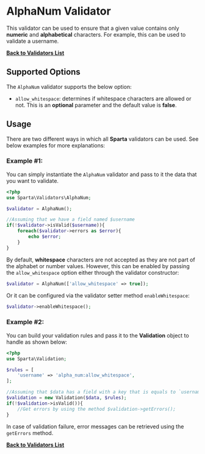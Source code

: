 # AlphaNum Validator 
This validator can be used to ensure that a given value contains only __numeric__ and __alphabetical__ characters. For example, this can be used to validate a username.

[**Back to Validators List**](./reference.md#validators-list)

## Supported Options
The `AlphaNum` validator supports the below option:

* `allow_whitespace`: determines if whitespace characters are allowed or not. This is an __optional__ parameter and the default value is __false__.


## Usage
There are two different ways in which all __Sparta__ validators can be used. See below examples for more explanations:

### Example #1:
You can simply instantiate the `AlphaNum` validator and pass to it the data that you want to validate. 

```php
<?php
use Sparta\Validators\AlphaNum;

$validator = AlphaNum();

//Assuming that we have a field named $username
if(!$validator->isValid($username)){
	foreach($validator->errors as $error){
		echo $error;
	}
}
```

By default, __whitespace__ characters are not accepted as they are not part of the alphabet or number values. However, this can be enabled by passing the `allow_whitespace` option either through the validator constructor:

```php
$validator = AlphaNum(['allow_whitespace' => true]);
```

Or it can be configured via the validator setter method `enableWhitespace`:

```php
$validator->enableWhitespace();
```

### Example #2:
You can build your validation rules and pass it to the __Validation__ object to handle as shown below:

```php
<?php
use Sparta\Validation;

$rules = [
	'username' => 'alpha_num:allow_whitespace',
];

//Assuming that $data has a field with a key that is equals to `username`
$validation = new Validation($data, $rules);
if(!$validation->isValid()){
	//Get errors by using the method $validation->getErrors(); 
}

```

In case of validation failure, error messages can be retrieved using the `getErrors` method.


[**Back to Validators List**](./reference.md#validators-list)
